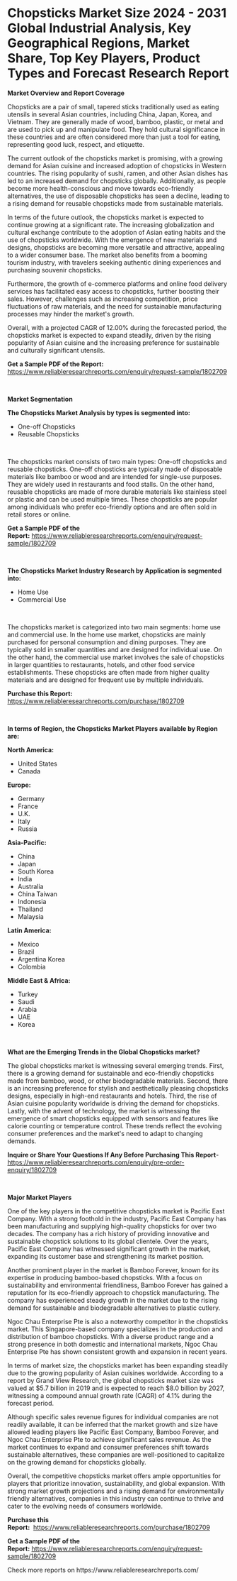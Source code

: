 <p><h1>Chopsticks Market Size 2024 - 2031 Global Industrial Analysis, Key Geographical Regions, Market Share, Top Key Players, Product Types and Forecast Research Report</h1></p><p><strong>Market Overview and Report Coverage</strong></p>
<p><p>Chopsticks are a pair of small, tapered sticks traditionally used as eating utensils in several Asian countries, including China, Japan, Korea, and Vietnam. They are generally made of wood, bamboo, plastic, or metal and are used to pick up and manipulate food. They hold cultural significance in these countries and are often considered more than just a tool for eating, representing good luck, respect, and etiquette.</p><p>The current outlook of the chopsticks market is promising, with a growing demand for Asian cuisine and increased adoption of chopsticks in Western countries. The rising popularity of sushi, ramen, and other Asian dishes has led to an increased demand for chopsticks globally. Additionally, as people become more health-conscious and move towards eco-friendly alternatives, the use of disposable chopsticks has seen a decline, leading to a rising demand for reusable chopsticks made from sustainable materials.</p><p>In terms of the future outlook, the chopsticks market is expected to continue growing at a significant rate. The increasing globalization and cultural exchange contribute to the adoption of Asian eating habits and the use of chopsticks worldwide. With the emergence of new materials and designs, chopsticks are becoming more versatile and attractive, appealing to a wider consumer base. The market also benefits from a booming tourism industry, with travelers seeking authentic dining experiences and purchasing souvenir chopsticks.</p><p>Furthermore, the growth of e-commerce platforms and online food delivery services has facilitated easy access to chopsticks, further boosting their sales. However, challenges such as increasing competition, price fluctuations of raw materials, and the need for sustainable manufacturing processes may hinder the market's growth.</p><p>Overall, with a projected CAGR of 12.00% during the forecasted period, the chopsticks market is expected to expand steadily, driven by the rising popularity of Asian cuisine and the increasing preference for sustainable and culturally significant utensils.</p></p>
<p><strong>Get a Sample PDF of the Report:</strong> <a href="https://www.reliableresearchreports.com/enquiry/request-sample/1802709">https://www.reliableresearchreports.com/enquiry/request-sample/1802709</a></p>
<p>&nbsp;</p>
<p><strong>Market Segmentation</strong></p>
<p><strong>The Chopsticks Market Analysis by types is segmented into:</strong></p>
<p><ul><li>One-off Chopsticks</li><li>Reusable Chopsticks</li></ul></p>
<p>&nbsp;</p>
<p><p>The chopsticks market consists of two main types: One-off chopsticks and reusable chopsticks. One-off chopsticks are typically made of disposable materials like bamboo or wood and are intended for single-use purposes. They are widely used in restaurants and food stalls. On the other hand, reusable chopsticks are made of more durable materials like stainless steel or plastic and can be used multiple times. These chopsticks are popular among individuals who prefer eco-friendly options and are often sold in retail stores or online.</p></p>
<p><strong>Get a Sample PDF of the Report:</strong>&nbsp;<a href="https://www.reliableresearchreports.com/enquiry/request-sample/1802709">https://www.reliableresearchreports.com/enquiry/request-sample/1802709</a></p>
<p>&nbsp;</p>
<p><strong>The Chopsticks Market Industry Research by Application is segmented into:</strong></p>
<p><ul><li>Home Use</li><li>Commercial Use</li></ul></p>
<p>&nbsp;</p>
<p><p>The chopsticks market is categorized into two main segments: home use and commercial use. In the home use market, chopsticks are mainly purchased for personal consumption and dining purposes. They are typically sold in smaller quantities and are designed for individual use. On the other hand, the commercial use market involves the sale of chopsticks in larger quantities to restaurants, hotels, and other food service establishments. These chopsticks are often made from higher quality materials and are designed for frequent use by multiple individuals.</p></p>
<p><strong>Purchase this Report:</strong>&nbsp; <a href="https://www.reliableresearchreports.com/purchase/1802709">https://www.reliableresearchreports.com/purchase/1802709</a></p>
<p>&nbsp;</p>
<p><strong>In terms of Region, the Chopsticks Market Players available by Region are:</strong></p>
<p>
    <p> <strong> North America: </strong>
        <ul>
            <li>United States</li>
            <li>Canada</li>
        </ul>
        </p> 
    <p> <strong> Europe: </strong>
        <ul>
            <li>Germany</li>
            <li>France</li>
            <li>U.K.</li>
            <li>Italy</li>
            <li>Russia</li>
        </ul>
        </p> 
    <p> <strong> Asia-Pacific: </strong>
        <ul>
            <li>China</li>
            <li>Japan</li>
            <li>South Korea</li>
            <li>India</li>
            <li>Australia</li>
            <li>China Taiwan</li>
            <li>Indonesia</li>
            <li>Thailand</li>
            <li>Malaysia</li>
        </ul>
        </p> 
    <p> <strong> Latin America: </strong>
        <ul>
            <li>Mexico</li>
            <li>Brazil</li>
            <li>Argentina Korea</li>
            <li>Colombia</li>
        </ul>
        </p> 
    <p> <strong> Middle East & Africa: </strong>
        <ul>
            <li>Turkey</li>
            <li>Saudi</li>
            <li>Arabia</li>
            <li>UAE</li>
            <li>Korea</li>
        </ul>
    </p>
    </p>
<p>&nbsp;</p>
<p><strong>What are the Emerging Trends in the Global Chopsticks market?</strong></p>
<p><p>The global chopsticks market is witnessing several emerging trends. First, there is a growing demand for sustainable and eco-friendly chopsticks made from bamboo, wood, or other biodegradable materials. Second, there is an increasing preference for stylish and aesthetically pleasing chopsticks designs, especially in high-end restaurants and hotels. Third, the rise of Asian cuisine popularity worldwide is driving the demand for chopsticks. Lastly, with the advent of technology, the market is witnessing the emergence of smart chopsticks equipped with sensors and features like calorie counting or temperature control. These trends reflect the evolving consumer preferences and the market's need to adapt to changing demands.</p></p>
<p><strong>Inquire or Share Your Questions If Any Before Purchasing This Report</strong>- <a href="https://www.reliableresearchreports.com/enquiry/pre-order-enquiry/1802709">https://www.reliableresearchreports.com/enquiry/pre-order-enquiry/1802709</a></p>
<p>&nbsp;</p>
<p><strong>Major Market Players</strong></p>
<p><p>One of the key players in the competitive chopsticks market is Pacific East Company. With a strong foothold in the industry, Pacific East Company has been manufacturing and supplying high-quality chopsticks for over two decades. The company has a rich history of providing innovative and sustainable chopstick solutions to its global clientele. Over the years, Pacific East Company has witnessed significant growth in the market, expanding its customer base and strengthening its market position.</p><p>Another prominent player in the market is Bamboo Forever, known for its expertise in producing bamboo-based chopsticks. With a focus on sustainability and environmental friendliness, Bamboo Forever has gained a reputation for its eco-friendly approach to chopstick manufacturing. The company has experienced steady growth in the market due to the rising demand for sustainable and biodegradable alternatives to plastic cutlery.</p><p>Ngoc Chau Enterprise Pte is also a noteworthy competitor in the chopsticks market. This Singapore-based company specializes in the production and distribution of bamboo chopsticks. With a diverse product range and a strong presence in both domestic and international markets, Ngoc Chau Enterprise Pte has shown consistent growth and expansion in recent years.</p><p>In terms of market size, the chopsticks market has been expanding steadily due to the growing popularity of Asian cuisines worldwide. According to a report by Grand View Research, the global chopsticks market size was valued at $5.7 billion in 2019 and is expected to reach $8.0 billion by 2027, witnessing a compound annual growth rate (CAGR) of 4.1% during the forecast period.</p><p>Although specific sales revenue figures for individual companies are not readily available, it can be inferred that the market growth and size have allowed leading players like Pacific East Company, Bamboo Forever, and Ngoc Chau Enterprise Pte to achieve significant sales revenue. As the market continues to expand and consumer preferences shift towards sustainable alternatives, these companies are well-positioned to capitalize on the growing demand for chopsticks globally.</p><p>Overall, the competitive chopsticks market offers ample opportunities for players that prioritize innovation, sustainability, and global expansion. With strong market growth projections and a rising demand for environmentally friendly alternatives, companies in this industry can continue to thrive and cater to the evolving needs of consumers worldwide.</p></p>
<p><strong>Purchase this Report:</strong>&nbsp;&nbsp;<a href="https://www.reliableresearchreports.com/purchase/1802709">https://www.reliableresearchreports.com/purchase/1802709</a></p>
<p></p>
<p><strong>Get a Sample PDF of the Report:</strong>&nbsp;<a href="https://www.reliableresearchreports.com/enquiry/request-sample/1802709">https://www.reliableresearchreports.com/enquiry/request-sample/1802709</a></p>
<p>Check more reports on https://www.reliableresearchreports.com/</p>